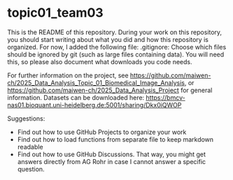 # topic01_team03
This is the README of this repository. During your work on this repository, you should start writing about what you did and how this repository is organized. For now, I added the following file: .gitignore: Choose which files should be ignored by git (such as large files containing data). You will need this, so please also document what downloads you code needs.

For further information on the project, see https://github.com/maiwen-ch/2025_Data_Analysis_Topic_01_Biomedical_Image_Analysis, or https://github.com/maiwen-ch/2025_Data_Analysis_Project for general information. Datasets can be downloaded here: https://bmcv-nas01.bioquant.uni-heidelberg.de:5001/sharing/Dkx0iQWOP

Suggestions:

- Find out how to use GitHub Projects to organize your work
- Find out how to load functions from separate file to keep markdown readable
- Find out how to use GitHub Discussions. That way, you might get answers directly from AG Rohr in case I cannot answer a specific question.

